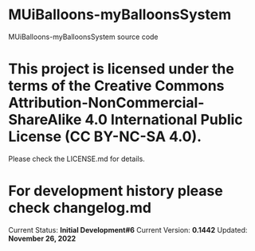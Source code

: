 # MUiBalloons-myBalloonsSystem

MUiBalloons-myBalloonsSystem source code

# This project is licensed under the terms of the Creative Commons Attribution-NonCommercial-ShareAlike 4.0 International Public License (CC BY-NC-SA 4.0).

Please check the LICENSE.md for details.

# For development history please check changelog.md

Current Status: **Initial Development#6**
Current Version: **0.1442**
Updated: **November 26, 2022**
